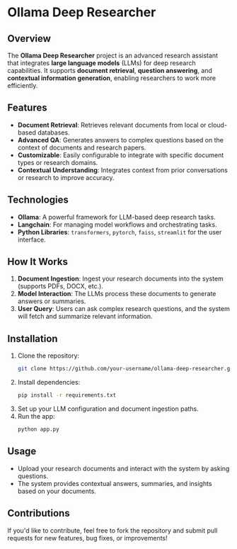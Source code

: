 # Ollama Deep Researcher

## Overview
The **Ollama Deep Researcher** project is an advanced research assistant that integrates **large language models** (LLMs) for deep research capabilities. It supports **document retrieval**, **question answering**, and **contextual information generation**, enabling researchers to work more efficiently.

## Features
- **Document Retrieval**: Retrieves relevant documents from local or cloud-based databases.
- **Advanced QA**: Generates answers to complex questions based on the context of documents and research papers.
- **Customizable**: Easily configurable to integrate with specific document types or research domains.
- **Contextual Understanding**: Integrates context from prior conversations or research to improve accuracy.

## Technologies
- **Ollama**: A powerful framework for LLM-based deep research tasks.
- **Langchain**: For managing model workflows and orchestrating tasks.
- **Python Libraries**: `transformers`, `pytorch`, `faiss`, `streamlit` for the user interface.

## How It Works
1. **Document Ingestion**: Ingest your research documents into the system (supports PDFs, DOCX, etc.).
2. **Model Interaction**: The LLMs process these documents to generate answers or summaries.
3. **User Query**: Users can ask complex research questions, and the system will fetch and summarize relevant information.

## Installation
1. Clone the repository:
    ```bash
    git clone https://github.com/your-username/ollama-deep-researcher.git
    ```
2. Install dependencies:
    ```bash
    pip install -r requirements.txt
    ```
3. Set up your LLM configuration and document ingestion paths.
4. Run the app:
    ```bash
    python app.py
    ```

## Usage
- Upload your research documents and interact with the system by asking questions.
- The system provides contextual answers, summaries, and insights based on your documents.

## Contributions
If you'd like to contribute, feel free to fork the repository and submit pull requests for new features, bug fixes, or improvements!

